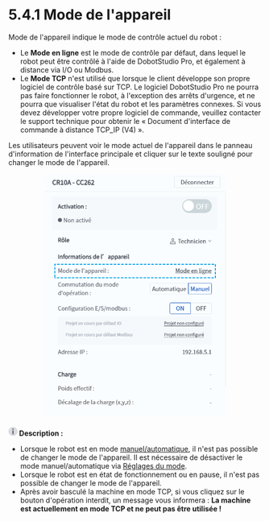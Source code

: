 # 5.4.1 Mode de l'appareil

Mode de l'appareil indique le mode de contrôle actuel du robot :

- Le **Mode en ligne** est le mode de contrôle par défaut, dans lequel le robot peut être contrôlé à l'aide de DobotStudio Pro, et également à distance via I/O ou Modbus.<br/>
- Le **Mode TCP** n'est utilisé que lorsque le client développe son propre logiciel de contrôle basé sur TCP. Le logiciel DobotStudio Pro ne pourra pas faire fonctionner le robot, à l'exception des arrêts d'urgence, et ne pourra que visualiser l'état du robot et les paramètres connexes. Si vous devez développer votre propre logiciel de commande, veuillez contacter le support technique pour obtenir le «&nbsp;Document d'interface de commande à distance TCP_IP (V4)&nbsp;».<br/>

Les utilisateurs peuvent voir le mode actuel de l'appareil dans le panneau d'information de l'interface principale et cliquer sur le texte souligné pour changer le mode de l'appareil.

<div align=center><img src="image/device_mode.png" width="360"/></div>
<br />
<div class="info1"><img src="../image/info.png"  height="18" /><b> Description : </b><div><ul>
    <li>Lorsque le robot est en mode <a href="ma_mode.md">manuel/automatique</a>, il n'est pas possible de changer le mode de l'appareil. Il est nécessaire de désactiver le mode manuel/automatique via <a href="../setting/oper_mode.md">Réglages du mode</a>. </li><li>Lorsque le robot est en état de fonctionnement ou en pause, il n'est pas possible de changer le mode de l'appareil. </li><li>Après avoir basculé la machine en mode TCP, si vous cliquez sur le bouton d'opération interdit, un message vous informera : <b>La machine est actuellement en mode TCP et ne peut pas être utilisée ! </b></li>
    </ul></div></div>
